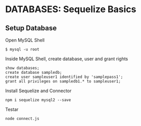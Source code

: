 # DATABASES: Sequelize Basics

## Setup Database

Open MySQL Shell

```shell
$ mysql -u root
```

Inside MySQL Shell, create database, user and grant rights

```mysql-sql
show databases;
create database sampledb;
create user sampleuser1 identified by 'samplepass1';
grant all privileges on sampledb1.* to sampleuser1;
```

Install Sequelize and Connector

```npm
npm i sequelize mysql2 --save
```

Testar

```npm
node connect.js
```
